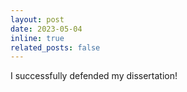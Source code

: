 ```yaml
---
layout: post
date: 2023-05-04
inline: true
related_posts: false
---
```


I successfully defended my dissertation! 
